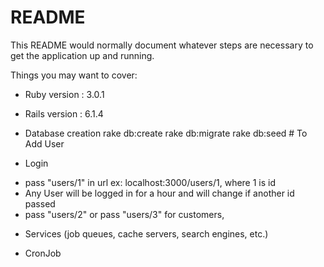 # README

This README would normally document whatever steps are necessary to get the
application up and running.

Things you may want to cover:

* Ruby version : 3.0.1
* Rails version : 6.1.4

* Database creation
rake db:create
rake db:migrate
rake db:seed # To Add User

* Login
- pass "users/1" in url ex: localhost:3000/users/1, where 1 is id
- Any User will be logged in for a hour and will change if another id passed
- pass "users/2" or pass "users/3" for customers,

* Services (job queues, cache servers, search engines, etc.)
- CronJob

